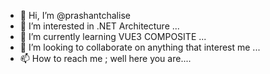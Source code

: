 - 👋 Hi, I’m @prashantchalise
- 👀 I’m interested in .NET Architecture ...
- 🌱 I’m currently learning VUE3 COMPOSITE ...
- 💞️ I’m looking to collaborate on anything that interest me ...
- 📫 How to reach me ; well here you are....

<!---
prashantchalise/prashantchalise is a ✨ special ✨ repository because its `README.md` (this file) appears on your GitHub profile.
You can click the Preview link to take a look at your changes.
--->
